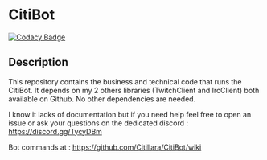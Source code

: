 # CitiBot
[![Codacy Badge](https://api.codacy.com/project/badge/Grade/61b8a386fdf3425faa1515fe7731920c)](https://www.codacy.com/app/Citillara/CitiBot?utm_source=github.com&amp;utm_medium=referral&amp;utm_content=Citillara/CitiBot&amp;utm_campaign=Badge_Grade)

## Description

This repository contains the business and technical code that runs the CitiBot. It depends on my 2 others libraries (TwitchClient and IrcClient) both available on Github. No other dependencies are needed.

I know it lacks of documentation but if you need help feel free to open an issue or ask your questions on the dedicated discord : https://discord.gg/TycyDBm


Bot commands at : https://github.com/Citillara/CitiBot/wiki
